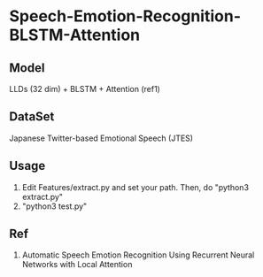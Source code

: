 # Speech-Emotion-Recognition-BLSTM-Attention

## Model  
LLDs (32 dim) + BLSTM + Attention (ref1)

## DataSet  
Japanese Twitter-based Emotional Speech (JTES)

## Usage  
1. Edit Features/extract.py and set your path. Then, do "python3 extract.py"
2. "python3 test.py"

## Ref  
1. Automatic Speech Emotion Recognition Using Recurrent Neural Networks with Local Attention
